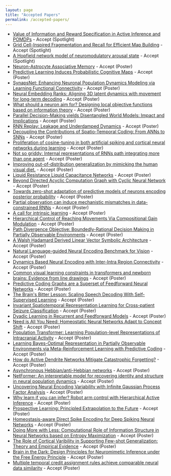 ```yaml
---
layout: page
title: "Accepted Papers"
permalink: /accepted-papers/
---
```



<!-- # Accepted Papers -->

<!-- #We are pleased to announce the list of accepted papers for the NeuroAI Workshop. Congratulations to all the authors! -->

- [Value of Information and Reward Specification in Active Inference and POMDPs](https://openreview.net/forum?id=ZyQvVHlRLD) - Accept (Spotlight)
- [Grid Cell-Inspired Fragmentation and Recall for Efficient Map Building](https://openreview.net/forum?id=bmUUynN7Rm) - Accept (Spotlight)
- [A Hopfield network model of neuromodulatory arousal state](https://openreview.net/forum?id=sMhh9O7erA) - Accept (Spotlight)
- [Neuron-Astrocyte Associative Memory](https://openreview.net/forum?id=h1pL7JiKsA) - Accept (Poster)
- [Predictive Learning Induces Probabilistic Cognitive Maps](https://openreview.net/forum?id=O9bbw7BLmP) - Accept (Poster)
- [SynapsNet: Enhancing Neuronal Population Dynamics Modeling via Learning Functional Connectivity](https://openreview.net/forum?id=DQTWA7Zn8w) - Accept (Poster)
- [Neural Embedding Ranks: Aligning 3D latent dynamics with movement for long-term decoding](https://openreview.net/forum?id=bhEbz31fRG) - Accept (Poster)
- [What should a neuron aim for? Designing local objective functions based on information theory](https://openreview.net/forum?id=Bs7056BKVf) - Accept (Poster)
- [Parallel Decision-Making yields Disentangled World Models: Impact and Implications](https://openreview.net/forum?id=LWPoA68TFT) - Accept (Poster)
- [RNN Replay: Leakage and Underdamped Dynamics](https://openreview.net/forum?id=Oe3aBqmaQp) - Accept (Poster)
- [Decoupling the Contributions of Spatio-Temporal Coding: From ANNs to SNNs](https://openreview.net/forum?id=uzFLOMJPH4) - Accept (Poster)
- [Proliferation of cosine-tuning in both artificial spiking and cortical neural networks during learning](https://openreview.net/forum?id=TYk2ygbsqp) - Accept (Poster)
- [Not so griddy: Internal representations of RNNs path integrating more than one agent](https://openreview.net/forum?id=HX0e4xDsg9) - Accept (Poster)
- [Improving out-of-distribution generalization by mimicking the human visual diet.](https://openreview.net/forum?id=RvhkdGwQ19) - Accept (Poster)
- [Liquid Resistance Liquid Capacitance Networks](https://openreview.net/forum?id=DzCxA1iovy) - Accept (Poster)
- [Beyond Directed Acyclic Computation Graph with Cyclic Neural Network](https://openreview.net/forum?id=YSJW2qNTlk) - Accept (Poster)
- [Towards zero-shot adaptation of predictive models of neurons encoding posterior probability](https://openreview.net/forum?id=9duWgO4HuQ) - Accept (Poster)
- [Partial observation can induce mechanistic mismatches in data-constrained RNNs](https://openreview.net/forum?id=sNPrj9y70u) - Accept (Poster)
- [A call for intrinsic learning](https://openreview.net/forum?id=SimFKxPelz) - Accept (Poster)
- [Hierarchical Control of Reaching Movements Via Compositional Gain Modulation](https://openreview.net/forum?id=X3be6c7LYG) - Accept (Poster)
- [Path Divergence Objective: Boundedly-Rational Decision Making in Partially Observable Environments](https://openreview.net/forum?id=4dc15FtIaD) - Accept (Poster)
- [A Walsh Hadamard Derived Linear Vector Symbolic Architecture](https://openreview.net/forum?id=8PUy9xVjby) - Accept (Poster)
- [Natural Language-guided Neural Encoding Benchmark for Vision](https://openreview.net/forum?id=sGLqjAVep4) - Accept (Poster)
- [Dynamics Based Neural Encoding with Inter-Intra Region Connectivity](https://openreview.net/forum?id=LG2qgcQ5T5) - Accept (Poster)
- [Common visual learning constraints in transformers and newborn brains: Evidence from line drawings](https://openreview.net/forum?id=vHqwunHvRN) - Accept (Poster)
- [Predictive Coding Graphs are a Superset of Feedforward Neural Networks](https://openreview.net/forum?id=J36z3R0sNq) - Accept (Poster)
- [The Brain's Bitter Lesson: Scaling Speech Decoding With Self-Supervised Learning](https://openreview.net/forum?id=difYimVjC9) - Accept (Poster)
- [Invariant Spatiotemporal Representation Learning for Cross-patient Seizure Classification](https://openreview.net/forum?id=Ex6wAivo7G) - Accept (Poster)
- [Dyadic Learning in Recurrent and Feedforward Models](https://openreview.net/forum?id=kTiaRgZ3gt) - Accept (Poster)
- [Need is All You Need: Homeostatic Neural Networks Adapt to Concept Shift](https://openreview.net/forum?id=ryVUkFPfdF) - Accept (Poster)
- [Population Transformer: Learning Population-level Representations of Intracranial Activity](https://openreview.net/forum?id=hVYGABOWY1) - Accept (Poster)
- [Learning Bayes-Optimal Representation in Partially Observable Environments via Meta-Reinforcement Learning with Predictive Coding](https://openreview.net/forum?id=rtwbxaEtvd) - Accept (Poster)
- [How do Active Dendrite Networks Mitigate Catastrophic Forgetting?](https://openreview.net/forum?id=NoMgGHzJEG) - Accept (Poster)
- [Asynchronous Hebbian/anti-Hebbian networks](https://openreview.net/forum?id=xxdUVzOPWe) - Accept (Poster)
- [NetFormer: An interpretable model for recovering identity and structure in neural population dynamics](https://openreview.net/forum?id=YqRy8LlCwt) - Accept (Poster)
- [Uncovering Neural Encoding Variability with Infinite Gaussian Process Factor Analysis](https://openreview.net/forum?id=RUkMMpiSbM) - Accept (Poster)
- [Why learn if you can infer? Robot arm control with Hierarchical Active Inference](https://openreview.net/forum?id=VOUzuCeNVi) - Accept (Poster)
- [Prospective Learning:  Principled Extrapolation to the Future](https://openreview.net/forum?id=Jv3is7S152) - Accept (Poster)
- [Homeostasis-aware Direct Spike Encoding for Deep Spiking Neural Networks](https://openreview.net/forum?id=Uvsa7vFWcT) - Accept (Poster)
- [Doing More with Less: Computational Role of Information Structure in Neural Networks based on Entropy Maximization](https://openreview.net/forum?id=hUUa9Jpwk0) - Accept (Poster)
- [The Role of Cortical Varibility in Supporting Few-shot Generalization: Theory and Empirical Evidence](https://openreview.net/forum?id=2FWkTBtSWJ) - Accept (Poster)
- [Brain in the Dark: Design Principles for Neuromimetic Inference under the Free Energy Principle](https://openreview.net/forum?id=noN17FcjMB) - Accept (Poster)
- [Multiple temporal credit assignment rules achieve comparable neural data similarity](https://openreview.net/forum?id=kEKkagB98d) - Accept (Poster)

